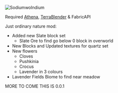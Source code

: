 ![SodiumwoIndium](https://cdn.modrinth.com/data/cached_images/c66786565c23462f5ee5d6e3f8c359cfa2f81e10.png)

Required [Athena](https://modrinth.com/mod/athena-ctm), [TerraBlender](https://modrinth.com/mod/terrablender) & FabricAPI


Just ordinary nature mod:
- Added new Slate block set
  - Slate Ore to find go below 0 
  block in overworld
- New Blocks and Updated textures for quartz set
- New flowers
  - Cloves
  - Pushkinia
  - Crocus
  - Lavender in 3 colours
- Lavender Fields Biome to find near meadow

MORE TO COME THIS IS 0.0.1
